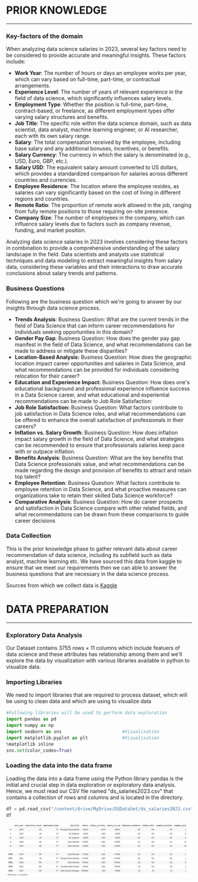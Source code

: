 # PRIOR KNOWLEDGE
---
### Key-factors of the domain
When analyzing data science salaries in 2023, several key factors need to be considered to provide accurate and meaningful insights. These factors include:
+ **Work Year**: The number of hours or days an employee works per year, which can vary based on full-time, part-time, or contractual arrangements.
+ **Experience Level**: The number of years of relevant experience in the field of data science, which significantly influences salary levels.
+ **Employment Type**: Whether the position is full-time, part-time, contract-based, or freelance, as different employment types offer varying salary structures and benefits.
+ **Job Title**: The specific role within the data science domain, such as data scientist, data analyst, machine learning engineer, or AI researcher, each with its own salary range.
+ **Salary**: The total compensation received by the employee, including base salary and any additional bonuses, incentives, or benefits.
+ **Salary Currency**: The currency in which the salary is denominated (e.g., USD, Euro, GBP, etc.).
+ **Salary USD**: The equivalent salary amount converted to US dollars, which provides a standardized comparison for salaries across different countries and currencies.
+ **Employee Residence**: The location where the employee resides, as salaries can vary significantly based on the cost of living in different regions and countries.
+ **Remote Ratio**: The proportion of remote work allowed in the job, ranging from fully remote positions to those requiring on-site presence.
+ **Company Size**: The number of employees in the company, which can influence salary levels due to factors such as company revenue, funding, and market position.

Analyzing data science salaries in 2023 involves considering these factors in combination to provide a comprehensive understanding of the salary landscape in the field. Data scientists and analysts use statistical techniques and data modeling to extract meaningful insights from salary data, considering these variables and their interactions to draw accurate conclusions about salary trends and patterns.

### Business Questions
Following are the business question which we're going to answer by our insights through data science process.
+ **Trends Analysis**: Business Question: What are the current trends in the field of Data Science that can inform career recommendations for individuals seeking opportunities in this domain?
+ **Gender Pay Gap**: Business Question: How does the gender pay gap manifest in the field of Data Science, and what recommendations can be made to address or mitigate these disparities?
+ **Location-Based Analysis:** Business Question: How does the geographic location impact career opportunities and salaries in Data Science, and what recommendations can be provided for individuals considering relocation for their career?
+ **Education and Experience Impact:** Business Question: How does one's educational background and professional experience influence success in a Data Science career, and what educational and experiential recommendations can be made to Job Role Satisfaction:
+ **Job Role Satisfaction:** Business Question: What factors contribute to job satisfaction in Data Science roles, and what recommendations can be offered to enhance the overall satisfaction of professionals in their careers?
+ **Inflation vs. Salary Growth**: Business Question: How does inflation impact salary growth in the field of Data Science, and what strategies can be recommended to ensure that professionals salaries keep pace with or outpace inflation.
+ **Benefits Analysis**: Business Question: What are the key benefits that Data Science professionals value, and what recommendations can be made regarding the design and provision of benefits to attract and retain top talent?
+ **Employee Retention**: Business Question: What factors contribute to employee retention in Data Science, and what proactive measures can organizations take to retain their skilled Data Science workforce?
+ **Comparative Analysis**: Business Question: How do career prospects and satisfaction in Data Science compare with other related fields, and what recommendations can be drawn from these comparisons to guide career decisions

### Data Collection
This is the prior knowledge phase to gather relevant data about career recommendation of data science, including its subfield such as data analyst, machine learning etc. We have sourced this data from kaggle to ensure that we meet our requirements then we can able to answer the business questions that are necessary in the data science process.

Sources from which we collect data is 
[Kaggle](https://www.kaggle.com/datasets)

# DATA PREPARATION
---
### Exploratory Data Analysis
Our Dataset contains 3755 rows × 11 columns which include featuers of data science and these attributes has relationship among them and we'll explore the data by visualization with various libraries available in python to visualize data.

### Importing Libraries
We need to import libraries that are required to process dataset, which will be using to clean data and which are using to visualize data

```python
#Following libraries will be used to perform data exploration
import pandas as pd
import numpy as np
import seaborn as sns                       #Visualisation
import matplotlib.pyplot as plt             #Visualisation
%matplotlib inline
sns.set(color_codes=True)
```

### Loading the data into the data frame
Loading the data into a data frame using the Python library pandas is the initial and crucial step in data exploration or exploratory data analysis. Hence, we must read our CSV file named "ds_salaries2023.csv" that contains a collection of rows and columns and is located in the directory.

```python
df = pd.read_csv("/content/drive/MyDrive/DSDataSet/ds_salaries2023.csv")
df
```

![Data from creation](/assets/images/1png.png)



